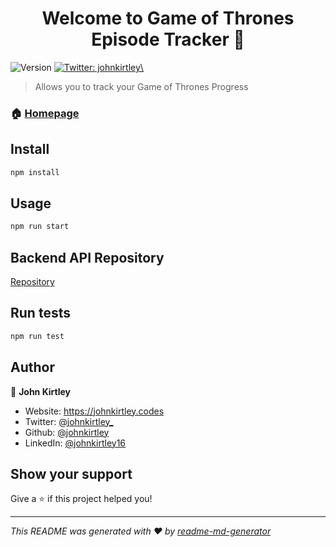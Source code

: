 <h1 align="center">Welcome to Game of Thrones Episode Tracker 👋</h1>
<p>
  <img alt="Version" src="https://img.shields.io/badge/version-0.1.0-blue.svg?cacheSeconds=2592000" />
  <a href="https://twitter.com/johnkirtley\" target="_blank">
    <img alt="Twitter: johnkirtley\" src="https://img.shields.io/twitter/follow/johnkirtley" />
  </a>
</p>

> Allows you to track your Game of Thrones Progress

### 🏠 [Homepage](https://game-of-thrones-ecru.now.sh/)

## Install

```sh
npm install
```

## Usage

```sh
npm run start
```

## Backend API Repository

[Repository](https://github.com/johnkirtley/got-backend)

## Run tests

```sh
npm run test
```

## Author

👤 **John Kirtley**

- Website: https://johnkirtley.codes
- Twitter: [@johnkirtley\_](https://twitter.com/johnkirtley_)
- Github: [@johnkirtley](https://github.com/johnkirtley)
- LinkedIn: [@johnkirtley16](https://linkedin.com/in/johnkirtley16)

## Show your support

Give a ⭐️ if this project helped you!

---

_This README was generated with ❤️ by [readme-md-generator](https://github.com/kefranabg/readme-md-generator)_

